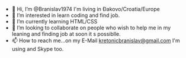 - 👋 Hi, I’m @Branislav1974 I'm living in Đakovo/Croatia/Europe
- 👀 I’m interested in learn coding and find job.
- 🌱 I’m currently learning HTML/CSS
- 💞️ I’m looking to collaborate on people who wish to help me in my leaning and finding job at soon it s possiblle.
- 📫 How to reach me...on my E-Mail kretonicbranislav@gmail.com       I'm using and Skype too.

<!---
Branislav1974/Branislav1974 is a ✨ special ✨ repository because its `README.md` (this file) appears on your GitHub profile.
You can click the Preview link to take a look at your changes.
--->
